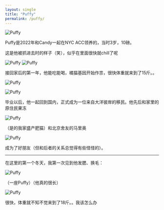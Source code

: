 ```yaml
---
layout: single
title: "Puffy"
permalink: /puffy/
---
```


![Puffy](/images/puffy/puffy-be-good.jpg)

Puffy是2022年和Candy一起在NYC ACC领养的，当时3岁，10磅。

这是他被抓进去时的样子（笑），似乎在里面很快就chill了呢

![Puffy](/images/puffy/puffy-caught-concerned.jpeg)
![Puffy](/images/puffy/puffy-caught-chill.jpeg)

接回家后的第一年，他能吃能喝，橘猫基因开始作祟，很快体重就来到了15斤。。

![Puffy](/images/puffy/puffy-be-small.jpg)

![Puffy](/images/puffy/puffy-bread.jpg)

毕业以后，他一起回到国内，正式成为一位来自大洋彼岸的移民。他先后和家里的原住民果冻

![Puffy](/images/puffy/puffy-jelly.jpg)

（是的我家盛产肥猫）和北京舍友的马里奥

![Puffy](/images/puffy/puffy-mario.jpg)

成为了好朋友（但和后者的关系总觉得有些怪怪的）。

---

在这里的第一个冬天，我第一次见到他发腮、换毛：

![Puffy](/images/puffy/puffy-explode.jpg)

（一座Puffy）（他真的很长）

![Puffy](/images/puffy/puffy-be-long.jpg)

很快，体重就不知不觉来到了18斤。。我该怎么办

